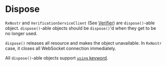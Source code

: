 # Dispose

`RxNostr` and `VerificationServiceClient` (See [Verifier](./verifier)) are `dispose()`-able object. `dispose()`-able objects should be `dispose()`'d when they get to be no longer used.

`dispose()` releases all resource and makes the object unavailable. In `RxNostr` case, it closes all WebSocket connection immediately.

All `dispose()`-able objects support [`using` keyword](https://www.typescriptlang.org/docs/handbook/release-notes/typescript-5-2.html#using-declarations-and-explicit-resource-management).
